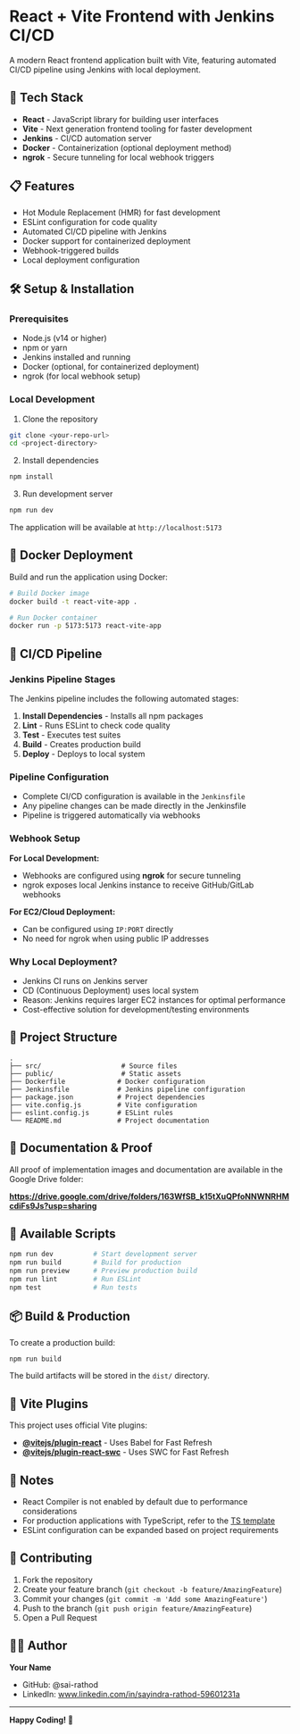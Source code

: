 # React + Vite Frontend with Jenkins CI/CD

A modern React frontend application built with Vite, featuring automated CI/CD pipeline using Jenkins with local deployment.

## 🚀 Tech Stack

- **React** - JavaScript library for building user interfaces
- **Vite** - Next generation frontend tooling for faster development
- **Jenkins** - CI/CD automation server
- **Docker** - Containerization (optional deployment method)
- **ngrok** - Secure tunneling for local webhook triggers

## 📋 Features

- Hot Module Replacement (HMR) for fast development
- ESLint configuration for code quality
- Automated CI/CD pipeline with Jenkins
- Docker support for containerized deployment
- Webhook-triggered builds
- Local deployment configuration

## 🛠️ Setup & Installation

### Prerequisites

- Node.js (v14 or higher)
- npm or yarn
- Jenkins installed and running
- Docker (optional, for containerized deployment)
- ngrok (for local webhook setup)

### Local Development

1. Clone the repository
```bash
git clone <your-repo-url>
cd <project-directory>
```

2. Install dependencies
```bash
npm install
```

3. Run development server
```bash
npm run dev
```

The application will be available at `http://localhost:5173`

## 🐳 Docker Deployment

Build and run the application using Docker:

```bash
# Build Docker image
docker build -t react-vite-app .

# Run Docker container
docker run -p 5173:5173 react-vite-app
```

## 🔄 CI/CD Pipeline

### Jenkins Pipeline Stages

The Jenkins pipeline includes the following automated stages:

1. **Install Dependencies** - Installs all npm packages
2. **Lint** - Runs ESLint to check code quality
3. **Test** - Executes test suites
4. **Build** - Creates production build
5. **Deploy** - Deploys to local system

### Pipeline Configuration

- Complete CI/CD configuration is available in the `Jenkinsfile`
- Any pipeline changes can be made directly in the Jenkinsfile
- Pipeline is triggered automatically via webhooks

### Webhook Setup

**For Local Development:**
- Webhooks are configured using **ngrok** for secure tunneling
- ngrok exposes local Jenkins instance to receive GitHub/GitLab webhooks

**For EC2/Cloud Deployment:**
- Can be configured using `IP:PORT` directly
- No need for ngrok when using public IP addresses

### Why Local Deployment?

- Jenkins CI runs on Jenkins server
- CD (Continuous Deployment) uses local system
- Reason: Jenkins requires larger EC2 instances for optimal performance
- Cost-effective solution for development/testing environments

## 📁 Project Structure

```
.
├── src/                    # Source files
├── public/                 # Static assets
├── Dockerfile             # Docker configuration
├── Jenkinsfile            # Jenkins pipeline configuration
├── package.json           # Project dependencies
├── vite.config.js         # Vite configuration
├── eslint.config.js       # ESLint rules
└── README.md              # Project documentation
```

## 📸 Documentation & Proof

All proof of implementation images and documentation are available in the Google Drive folder:

**https://drive.google.com/drive/folders/163WfSB_k15tXuQPfoNNWNRHMcdiFs9Js?usp=sharing** 

## 🔧 Available Scripts

```bash
npm run dev          # Start development server
npm run build        # Build for production
npm run preview      # Preview production build
npm run lint         # Run ESLint
npm test             # Run tests
```

## 📦 Build & Production

To create a production build:

```bash
npm run build
```

The build artifacts will be stored in the `dist/` directory.

## 🔌 Vite Plugins

This project uses official Vite plugins:

- **[@vitejs/plugin-react](https://github.com/vitejs/vite-plugin-react/blob/main/packages/plugin-react)** - Uses Babel for Fast Refresh
- **[@vitejs/plugin-react-swc](https://github.com/vitejs/vite-plugin-react/blob/main/packages/plugin-react-swc)** - Uses SWC for Fast Refresh

## 📝 Notes

- React Compiler is not enabled by default due to performance considerations
- For production applications with TypeScript, refer to the [TS template](https://github.com/vitejs/vite/tree/main/packages/create-vite/template-react-ts)
- ESLint configuration can be expanded based on project requirements

## 🤝 Contributing

1. Fork the repository
2. Create your feature branch (`git checkout -b feature/AmazingFeature`)
3. Commit your changes (`git commit -m 'Add some AmazingFeature'`)
4. Push to the branch (`git push origin feature/AmazingFeature`)
5. Open a Pull Request

## 👨‍💻 Author

**Your Name**
- GitHub: @sai-rathod
- LinkedIn: www.linkedin.com/in/sayindra-rathod-59601231a

---

**Happy Coding! 🎉**
